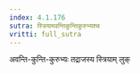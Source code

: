 ```yaml
---
index: 4.1.176
sutra: स्त्रियामवन्तिकुन्तिकुरुभ्यश्च
vritti: full_sutra
---
```


अवन्ति-कुन्ति-कुरुभ्यः तद्राजस्य स्त्रियाम् लुक्